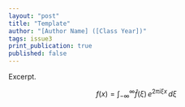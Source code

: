 ```yaml
---
layout: "post"
title: "Template"
author: "[Author Name] ([Class Year])"
tags: issue3
print_publication: true
published: false
---
```


Excerpt.

<!--excerpt-->

$$
f({x}) = \int_{-\infty}^\infty
    \hat f(\xi)\,e^{2 \pi i \xi x}
    \,d\xi
$$